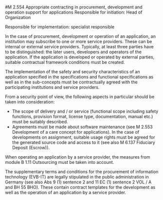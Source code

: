 #M 2.554 Appropriate contracting in procurement, development and operation support for applications
Responsible for initiation: Head of Organization

Responsible for implementation: specialist responsible

In the case of procurement, development or operation of an application, an institution may subscribe to one or more service providers. These can be internal or external service providers. Typically, at least three parties have to be distinguished: the later users, developers and operators of the application. If the application is developed or operated by external parties, suitable contractual framework conditions must be created.

The implementation of the safety and security characteristics of an application specified in the specifications and functional specifications as well as in the sub-concepts must be contractually agreed with the participating institutions and service providers.

From a security point of view, the following aspects in particular should be taken into consideration:

* The scope of delivery and / or service (functional scope including safety functions, provision format, license type, documentation, manual etc.) must be suitably described.
* Agreements must be made about software maintenance (see M 2.553 Development of a care concept for applications). In the case of developments on assignment, suitable usage rights must be agreed for the generated source code and access to it (see also M 6.137 Fiduciary Deposit (Escrow)).


When operating an application by a service provider, the measures from module B 1.11 Outsourcing must be taken into account.

The supplementary terms and conditions for the procurement of information technology (EVB-IT) are legally stipulated in the public administration in Germany (see also Abs 9 (1) sentence 2 and   11 EC (1) sentence 2 VOL / A and BH 55 BHO). These contain contract templates for the development as well as the operation of an application by a service provider.



